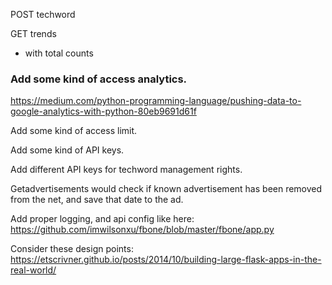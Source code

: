 
POST techword

GET trends
- with total counts

### Add some kind of access analytics.
https://medium.com/python-programming-language/pushing-data-to-google-analytics-with-python-80eb9691d61f



Add some kind of access limit.


Add some kind of API keys.


Add different API keys for techword management rights.



Getadvertisements would check if known advertisement
has been removed from the net, and save that date to the ad.


Add proper logging, and api config like here:
https://github.com/imwilsonxu/fbone/blob/master/fbone/app.py



Consider these design points:
https://etscrivner.github.io/posts/2014/10/building-large-flask-apps-in-the-real-world/
